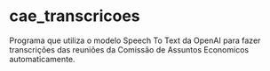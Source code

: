 # cae_transcricoes
Programa que utiliza o modelo Speech To Text da OpenAI para fazer transcrições das reuniões da Comissão de Assuntos Economicos automaticamente.
